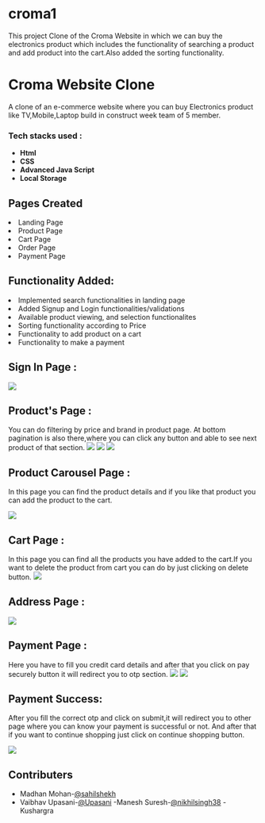 # croma1
This project Clone of the Croma Website in which we can buy the electronics product which includes the functionality of searching a product and add product into the cart.Also added the sorting functionality.


# Croma Website Clone
A clone of an e-commerce website where you can buy Electronics product like TV,Mobile,Laptop build in construct week team of 5 member.
​
### Tech stacks used :

*  **Html** 
*  **CSS** 
*  **Advanced Java Script** 
*  **Local Storage**


## Pages Created
<li>Landing Page</li>
<li>Product Page</li>
<li>Cart Page</li>
<li>Order Page</li>
<li>Payment Page</li>



## Functionality Added:

<li>Implemented search functionalities in landing page</li>
<li>Added Signup and Login functionalities/validations</li>
<li>Available product viewing, and selection functionalites</li>
<li>Sorting functionality according to Price</li>
<li>Functionality to add product on a cart</li>
<li>Functionality to make a payment</li>


## Sign In Page :

<img src="https://i.imgur.com/Cagvhsi.png">


## Product's Page :
You can do filtering by price and brand in product page.
At bottom pagination is also there,where you can click any button and able to see next product of that section.
<img src="https://i.imgur.com/MAzr1kI.png">
<img src="https://i.imgur.com/rXe1Smx.png">
<img src="https://i.imgur.com/nGZITms.png">
 
 
 ## Product Carousel Page :
 In this page you can find the product details and if you like that product you can add the product to the cart.

<img src="https://i.imgur.com/dxas442.png">



## Cart Page :
In this page you can find all the products you have added to the cart.If you want to delete the product from cart you can do by just clicking on delete button.
<img src="https://i.imgur.com/B6jTe77.png">


## Address Page :

<img src="https://i.imgur.com/w7a4ZtC.png">


## Payment Page :
Here you have to fill you credit card details and after that you click on pay securely button it will redirect you to otp section.
<img src="https://i.imgur.com/OOZIkXi.png">
<img src="https://i.imgur.com/uDjCAlg.png">

## Payment Success:
After you fill the correct otp and click on submit,it will redirect you to other page where you can know your payment is successful or not.
And after that if you want to continue shopping just click on continue shopping button.

<img src="https://i.imgur.com/F9ITZQj.png">


## Contributers

- Madhan Mohan-<a href="https://github.com/sahilshekh">@sahilshekh</a>
- Vaibhav Upasani-<a href="https://github.com/upasani">@Upasani</a>
-Manesh Suresh-<a href="https://github.com/nikhilsingh38">@nikhilsingh38</a> 
-Kushargra
